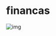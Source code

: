 # financas

![img](https://img-a.udemycdn.com/redactor/raw/2020-05-07_21-39-24-62efcd96cb372bb2a4cec0458013e5e3.png?SnTbAocvbhqsXumxyPASEzXg8IjtSebxHIVhhB5ifdc8wBoMLe22gF2eiQ3mubi-EayYfy9FtEznfxilf_ixNq5FWoQR2lhCZ0N-ebpXnlAIi1OreAFNsrxpEo9JCDOHBFZxPE1FnkYSktG4gDV43WwPo7SVKuiJAqhWfgcYLEkQk0it)
